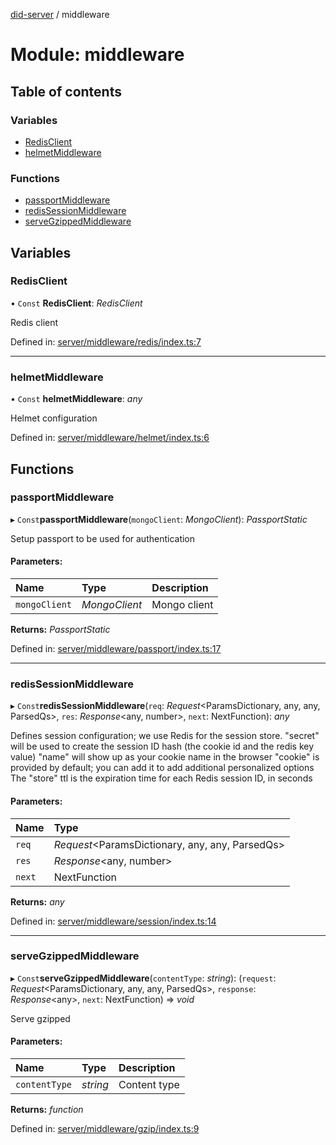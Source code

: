 [did-server](../README.md) / middleware

# Module: middleware

## Table of contents

### Variables

- [RedisClient](middleware.md#redisclient)
- [helmetMiddleware](middleware.md#helmetmiddleware)

### Functions

- [passportMiddleware](middleware.md#passportmiddleware)
- [redisSessionMiddleware](middleware.md#redissessionmiddleware)
- [serveGzippedMiddleware](middleware.md#servegzippedmiddleware)

## Variables

### RedisClient

• `Const` **RedisClient**: *RedisClient*

Redis client

Defined in: [server/middleware/redis/index.ts:7](https://github.com/Puzzlepart/did/blob/7f92b547/server/middleware/redis/index.ts#L7)

___

### helmetMiddleware

• `Const` **helmetMiddleware**: *any*

Helmet configuration

Defined in: [server/middleware/helmet/index.ts:6](https://github.com/Puzzlepart/did/blob/7f92b547/server/middleware/helmet/index.ts#L6)

## Functions

### passportMiddleware

▸ `Const`**passportMiddleware**(`mongoClient`: *MongoClient*): *PassportStatic*

Setup passport to be used for authentication

#### Parameters:

Name | Type | Description |
:------ | :------ | :------ |
`mongoClient` | *MongoClient* | Mongo client    |

**Returns:** *PassportStatic*

Defined in: [server/middleware/passport/index.ts:17](https://github.com/Puzzlepart/did/blob/7f92b547/server/middleware/passport/index.ts#L17)

___

### redisSessionMiddleware

▸ `Const`**redisSessionMiddleware**(`req`: *Request*<ParamsDictionary, any, any, ParsedQs\>, `res`: *Response*<any, number\>, `next`: NextFunction): *any*

Defines session configuration; we use Redis for the session store.
"secret" will be used to create the session ID hash (the cookie id and the redis key value)
"name" will show up as your cookie name in the browser
"cookie" is provided by default; you can add it to add additional personalized options
The "store" ttl is the expiration time for each Redis session ID, in seconds

#### Parameters:

Name | Type |
:------ | :------ |
`req` | *Request*<ParamsDictionary, any, any, ParsedQs\> |
`res` | *Response*<any, number\> |
`next` | NextFunction |

**Returns:** *any*

Defined in: [server/middleware/session/index.ts:14](https://github.com/Puzzlepart/did/blob/7f92b547/server/middleware/session/index.ts#L14)

___

### serveGzippedMiddleware

▸ `Const`**serveGzippedMiddleware**(`contentType`: *string*): (`request`: *Request*<ParamsDictionary, any, any, ParsedQs\>, `response`: *Response*<any\>, `next`: NextFunction) => *void*

Serve gzipped

#### Parameters:

Name | Type | Description |
:------ | :------ | :------ |
`contentType` | *string* | Content type    |

**Returns:** *function*

Defined in: [server/middleware/gzip/index.ts:9](https://github.com/Puzzlepart/did/blob/7f92b547/server/middleware/gzip/index.ts#L9)
